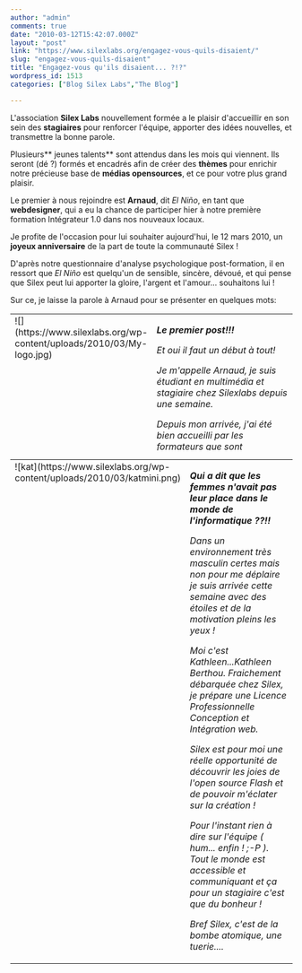 ```yaml
---
author: "admin"
comments: true
date: "2010-03-12T15:42:07.000Z"
layout: "post"
link: "https://www.silexlabs.org/engagez-vous-quils-disaient/"
slug: "engagez-vous-quils-disaient"
title: "Engagez-vous qu'ils disaient... ?!?"
wordpress_id: 1513
categories: ["Blog Silex Labs","The Blog"]

---
```

L'association **Silex Labs** nouvellement formée a le plaisir d'accueillir en son sein des **stagiaires** pour renforcer l'équipe, apporter des idées nouvelles, et transmettre la bonne parole.




Plusieurs** jeunes talents** sont attendus dans les mois qui viennent. Ils seront (dé ?) formés et encadrés afin de créer des **thèmes** pour enrichir notre précieuse base de **médias opensources**, et ce pour votre plus grand plaisir.




Le premier à nous rejoindre est **Arnaud**, dit _El Niño_, en tant que **webdesigner**, qui a eu la chance de participer hier à notre première formation Intégrateur 1.0 dans nos nouveaux locaux.




Je profite de l'occasion pour lui souhaiter aujourd'hui, le 12 mars 2010, un **joyeux anniversaire** de la part de toute la communauté Silex !




D'après notre questionnaire d'analyse psychologique post-formation, il en ressort que _El Niño_ est quelqu'un de sensible, sincère, dévoué, et qui pense que Silex peut lui apporter la gloire, l'argent et l'amour... souhaitons lui !




Sur ce, je laisse la parole à Arnaud pour se présenter en quelques mots:




<table cellpadding="4" cellspacing="0" style="height: 244px;" border="0" width="477" >
<tbody >
<tr valign="TOP" >

<td width="17%" >![](https://www.silexlabs.org/wp-content/uploads/2010/03/My-logo.jpg)
</td>

<td width="83%" >


_**Le premier post!!!**_




_Et oui il faut un début à tout!_




_Je m'appelle Arnaud, je suis étudiant en multimédia et stagiaire chez Silexlabs depuis une semaine._




_Depuis mon arrivée, j'ai été bien accueilli par les formateurs que sont Franck, Alexandre, et Pol._




_Je tenais à souligner que Silex est un projet intéressant._




_Je me souhaite également un joyeux anniversaire !_



_PS: Je laisse un de mes formateurs en slip bosser et écouter sa « zik » de jazz. Vive « Jimi »! :D_
</td>
</tr>
</tbody></table>

<table cellpadding="4" cellspacing="0" border="0" width="100%" >
<tbody >
<tr valign="TOP" >

<td width="17%" >![kat](https://www.silexlabs.org/wp-content/uploads/2010/03/katmini.png)
</td>

<td width="83%" >


_**Qui a dit que les femmes n'avait pas leur place dans le monde de l'informatique ??!!**_




_Dans un environnement très masculin certes mais non pour me déplaire je suis arrivée cette semaine avec des étoiles et de la motivation pleins les yeux !_




_Moi c'est Kathleen...Kathleen Berthou. Fraichement débarquée chez Silex, je prépare une Licence Professionnelle Conception et Intégration web._




_Silex est pour moi une réelle opportunité de découvrir les joies de l'open source Flash et de pouvoir m'éclater sur la création  !_




_Pour l'instant rien à dire sur l'équipe ( hum... enfin ! ;-P ). Tout le monde est accessible et communiquant et ça pour un stagiaire c'est que du bonheur !_




_Bref Silex, c'est de la bombe atomique, une tuerie...._



</td>
</tr>
</tbody></table>

